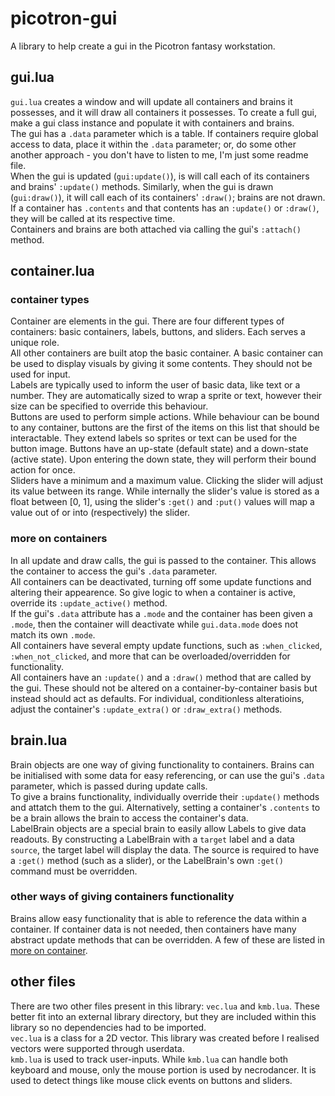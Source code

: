 # picotron-gui

A library to help create a gui in the Picotron fantasy workstation.  


## gui.lua

`gui.lua` creates a window and will update all containers and brains it possesses, and it will draw all containers it possesses. To create a full gui, make a gui class instance and populate it with containers and brains.  
The gui has a `.data` parameter which is a table. If containers require global access to data, place it within the `.data` parameter; or, do some other another approach - you don't have to listen to me, I'm just some readme file.  
When the gui is updated (`gui:update()`), is will call each of its containers and brains' `:update()` methods. Similarly, when the gui is drawn (`gui:draw()`), it will call each of its containers' `:draw()`; brains are not drawn. If a container has `.contents` and that contents has an `:update()` or `:draw()`, they will be called at its respective time.  
Containers and brains are both attached via calling the gui's `:attach()` method.  


## container.lua

### container types

Container are elements in the gui. There are four different types of containers: basic containers, labels, buttons, and sliders. Each serves a unique role.  
All other containers are built atop the basic container. A basic container can be used to display visuals by giving it some contents. They should not be used for input.  
Labels are typically used to inform the user of basic data, like text or a number. They are automatically sized to wrap a sprite or text, however their size can be specified to override this behaviour.  
Buttons are used to perform simple actions. While behaviour can be bound to any container, buttons are the first of the items on this list that should be interactable. They extend labels so sprites or text can be used for the button image. Buttons have an up-state (default state) and a down-state (active state). Upon entering the down state, they will perform their bound action for once.  
Sliders have a minimum and a maximum value. Clicking the slider will adjust its value between its range. While internally the slider's value is stored as a float between [0, 1], using the slider's `:get()` and `:put()` values will map a value out of or into (respectively) the slider.  


### more on containers

In all update and draw calls, the gui is passed to the container. This allows the container to access the gui's `.data` parameter.  
All containers can be deactivated, turning off some update functions and altering their appearence. So give logic to when a container is active, override its `:update_active()` method.  
If the gui's `.data` attribute has a `.mode` and the container has been given a `.mode`, then the container will deactivate while `gui.data.mode` does not match its own `.mode`.  
All containers have several empty update functions, such as `:when_clicked`, `:when_not_clicked`, and more that can be overloaded/overridden for functionality.  
All containers have an `:update()` and a `:draw()` method that are called by the gui. These should not be altered on a container-by-container basis but instead should act as defaults. For individual, conditionless alteratioins, adjust the container's `:update_extra()` or `:draw_extra()` methods.  


## brain.lua

Brain objects are one way of giving functionality to containers. Brains can be initialised with some data for easy referencing, or can use the gui's `.data` parameter, which is passed during update calls.  
To give a brains functionality, individually override their `:update()` methods and attatch them to the gui. Alternatively, setting a container's `.contents` to be a brain allows the brain to access the container's data.  
LabelBrain objects are a special brain to easily allow Labels to give data readouts. By constructing a LabelBrain with a `target` label and a data `source`, the target label will display the data. The source is required to have a `:get()` method (such as a slider), or the LabelBrain's own `:get()` command must be overridden.  


### other ways of giving containers functionality

Brains allow easy functionality that is able to reference the data within a container. If container data is not needed, then containers have many abstract update methods that can be overridden. A few of these are listed in [more on container](#more-on-containers).  


## other files

There are two other files present in this library: `vec.lua` and `kmb.lua`. These better fit into an external library directory, but they are included within this library so no dependencies had to be imported.  
`vec.lua` is a class for a 2D vector. This library was created before I realised vectors were supported through userdata.  
`kmb.lua` is used to track user-inputs. While `kmb.lua` can handle both keyboard and mouse, only the mouse portion is used by necrodancer. It is used to detect things like mouse click events on buttons and sliders.  